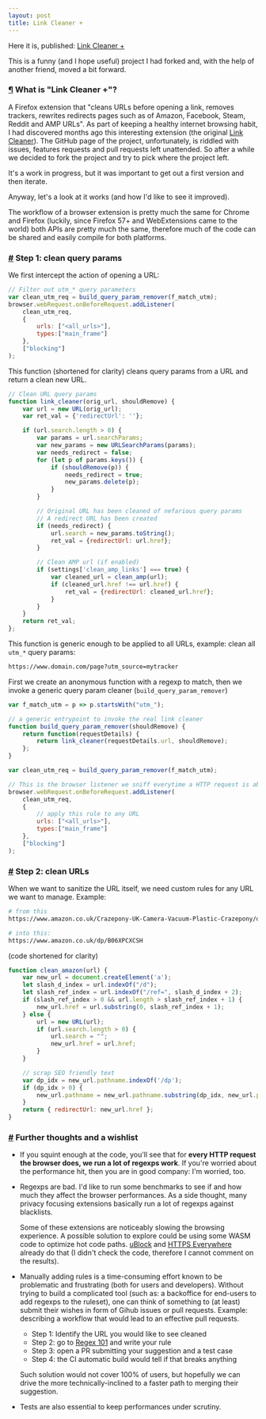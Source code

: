 ```yaml
---
layout: post
title: Link Cleaner +
---
```


Here it is, published: [Link Cleaner +](https://addons.mozilla.org/en-US/firefox/addon/link-cleaner-plus)

This is a funny (and I hope useful) project I had forked and, with the help of another friend, moved a bit forward.

### <a id="part_i" href="#part_i" class="paragraph_link">&#182;</a> What is "Link Cleaner +"?

A Firefox extension that "cleans URLs before opening a link, removes trackers, rewrites redirects pages such as of Amazon, Facebook, Steam, Reddit and AMP URLs". As part of keeping a healthy internet browsing habit, I had discovered months ago this interesting extension (the original [Link Cleaner](https://addons.mozilla.org/en-US/firefox/addon/link-cleaner)). The GitHub page of the project, unfortunately, is riddled with issues, features requests and pull requests left unattended. So after a while we decided to fork the project and try to pick where the project left.

It's a work in progress, but it was important to get out a first version and then iterate.

Anyway, let's a look at it works (and how I'd like to see it improved).

The workflow of a browser extension is pretty much the same for Chrome and Firefox (luckily, since Firefox 57+ and WebExtensions came to the world) both APIs are pretty much the same, therefore much of the code can be shared and easily compile for both platforms.

### <a id="part_ii" href="#part_ii" class="header-anchor">#</a> Step 1: clean query params

We first intercept the action of opening a URL:

``` javascript
// Filter out utm_* query parameters
var clean_utm_req = build_query_param_remover(f_match_utm);
browser.webRequest.onBeforeRequest.addListener(
    clean_utm_req,
    {
        urls: ["<all_urls>"],
        types:["main_frame"]
    },
    ["blocking"]
);
```

This function (shortened for clarity) cleans query params from a URL and return a clean new URL.

``` javascript
// Clean URL query params
function link_cleaner(orig_url, shouldRemove) {
    var url = new URL(orig_url);
    var ret_val = {'redirectUrl': ''};

    if (url.search.length > 0) {
        var params = url.searchParams;
        var new_params = new URLSearchParams(params);
        var needs_redirect = false;
        for (let p of params.keys()) {
            if (shouldRemove(p)) {
                needs_redirect = true;
                new_params.delete(p);
            }
        }

        // Original URL has been cleaned of nefarious query params
        // A redirect URL has been created
        if (needs_redirect) {
            url.search = new_params.toString();
            ret_val = {redirectUrl: url.href};
        }

        // Clean AMP url (if enabled)
        if (settings['clean_amp_links'] === true) {
            var cleaned_url = clean_amp(url);
            if (cleaned_url.href !== url.href) {
                ret_val = {redirectUrl: cleaned_url.href};
            }
        }
    }
    return ret_val;
};
```

This function is generic enough to be applied to all URLs, example: clean all `utm_*` query params:

``` bash
https://www.domain.com/page?utm_source=mytracker
```

First we create an anonymous function with a regexp to match, then we invoke a generic query param cleaner (`build_query_param_remover`)

``` javascript
var f_match_utm = p => p.startsWith("utm_");

// a generic entrypoint to invoke the real link cleaner
function build_query_param_remover(shouldRemove) {
    return function(requestDetails) {
        return link_cleaner(requestDetails.url, shouldRemove);
    };
}

var clean_utm_req = build_query_param_remover(f_match_utm);

// This is the browser listener we sniff everytime a HTTP request is about to be performed
browser.webRequest.onBeforeRequest.addListener(
    clean_utm_req,
    {
        // apply this rule to any URL
        urls: ["<all_urls>"],
        types:["main_frame"]
    },
    ["blocking"]
);
```

### <a id="part_iii" href="#part_iii" class="header-anchor">#</a> Step 2: clean URLs

When we want to sanitize the URL itself, we need custom rules for any URL we want to manage. Example:

``` bash
# from this
https://www.amazon.co.uk/Crazepony-UK-Camera-Vacuum-Plastic-Crazepony/dp/B06XPCXCSH?SubscriptionId=AKIAILSHYYTFIVPWUY6Q&...

# into this:
https://www.amazon.co.uk/dp/B06XPCXCSH
```

(code shortened for clarity)


``` javascript
function clean_amazon(url) {
    var new_url = document.createElement('a');
    let slash_d_index = url.indexOf("/d");
    let slash_ref_index = url.indexOf("/ref=", slash_d_index + 2);
    if (slash_ref_index > 0 && url.length > slash_ref_index + 1) {
        new_url.href = url.substring(0, slash_ref_index + 1);
    } else {
        url = new URL(url);
        if (url.search.length > 0) {
            url.search = "";
            new_url.href = url.href;
        }
    }

    // scrap SEO friendly text
    var dp_idx = new_url.pathname.indexOf('/dp');
    if (dp_idx > 0) {
        new_url.pathname = new_url.pathname.substring(dp_idx, new_url.pathname.length);
    }
    return { redirectUrl: new_url.href };
}
```

### <a id="part_iv" href="#part_iv" class="header-anchor">#</a> Further thoughts and a wishlist

- If you squint enough at the code, you'll see that for <strong>every HTTP request the browser does, we run a lot of regexps work</strong>. If you're worried about the performance hit, then you are in good company: I'm worried, too.

- Regexps are bad. I'd like to run some benchmarks to see if and how much they affect the browser performances. As a side thought, many privacy focusing extensions basically run a lot of regexps against blacklists.

  Some of these extensions are noticeably slowing the browsing experience. A possible solution to explore could be using some WASM code to optimize hot code paths. [uBlock](https://github.com/gorhill/uBlock/tree/master/src/lib/lz4) and [HTTPS Everywhere](https://github.com/EFForg/https-everywhere) already do that (I didn't check the code, therefore I cannot comment on the results).

- Manually adding rules is a time-consuming effort known to be problematic and frustrating (both for users and developers). Without trying to build a complicated tool (such as: a backoffice for end-users to add regexps to the ruleset), one can think of something to (at least) submit their wishes in form of Gihub issues or pull requests. Example: describing a workflow that would lead to an effective pull requests.
  - Step 1: Identify the URL you would like to see cleaned
  - Step 2: go to [Regex 101](https://regex101.com) and write your rule
  - Step 3: open a PR submitting your suggestion and a test case
  - Step 4: the CI automatic build would tell if that breaks anything

  Such solution would not cover 100% of users, but hopefully we can drive the more technically-inclined to a faster path to merging their suggestion.
- Tests are also essential to keep performances under scrutiny.
